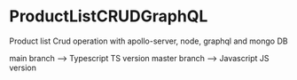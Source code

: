 # ProductListCRUDGraphQL
Product list Crud operation with apollo-server, node, graphql and mongo DB


main branch --> Typescript TS version
master branch --> Javascript JS version
